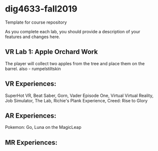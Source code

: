 # dig4633-fall2019
Template for course repository

As you complete each lab, you should provide a description of your features and changes here.


## VR Lab 1: Apple Orchard Work
The player will collect two apples from the tree and place them on the barrel.
also - rumpelstiltskin


## VR Experiences: 
SuperHot VR, Beat Saber, Gorn, Vader Episode One, Virtual Virtual Reality, Job Simulator, The Lab, Richie's Plank Experience, Creed: Rise to Glory

## AR Experiences:
Pokemon: Go, Luna on the MagicLeap

## MR Experiences:
